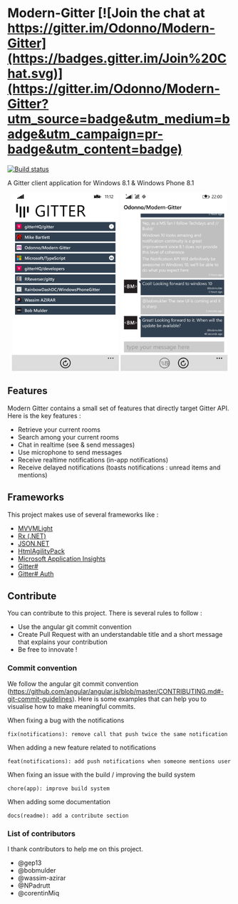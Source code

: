 # Modern-Gitter [![Join the chat at https://gitter.im/Odonno/Modern-Gitter](https://badges.gitter.im/Join%20Chat.svg)](https://gitter.im/Odonno/Modern-Gitter?utm_source=badge&utm_medium=badge&utm_campaign=pr-badge&utm_content=badge)

[![Build status](https://ci.appveyor.com/api/projects/status/xo8h2dbppqvtn162?svg=true)](https://ci.appveyor.com/project/Odonno/modern-gitter)

A Gitter client application for Windows 8.1 &amp; Windows Phone 8.1

<center>
<img src="/images/modern-gitter-home.png"  height="400" />
<img src="/images/modern-gitter-room.png"  height="400" />
</center>

## Features

Modern Gitter contains a small set of features that directly target Gitter API. Here is the key features :

* Retrieve your current rooms
* Search among your current rooms
* Chat in realtime (see & send messages)
* Use microphone to send messages
* Receive realtime notifications (in-app notifications)
* Receive delayed notifications (toasts notifications : unread items and mentions)

## Frameworks

This project makes use of several frameworks like : 

* [MVVMLight](http://www.mvvmlight.net/)
* [Rx (.NET)](https://rx.codeplex.com/)
* [JSON.NET](http://www.newtonsoft.com/json)
* [HtmlAgilityPack](https://htmlagilitypack.codeplex.com/)
* [Microsoft Application Insights](https://github.com/Microsoft/ApplicationInsights-dotnet)
* [Gitter#](https://github.com/Odonno/gitter-api-pcl)
* [Gitter# Auth](https://github.com/Odonno/gitter-api-auth)

## Contribute

You can contribute to this project. There is several rules to follow :

* Use the angular git commit convention
* Create Pull Request with an understandable title and a short message that explains your contribution
* Be free to innovate !

### Commit convention

We follow the angular git commit convention (https://github.com/angular/angular.js/blob/master/CONTRIBUTING.md#-git-commit-guidelines).
Here is some examples that can help you to visualise how to make meaningful commits.

When fixing a bug with the notifications

    fix(notifications): remove call that push twice the same notification

When adding a new feature related to notifications

    feat(notifications): add push notifications when someone mentions user

When fixing an issue with the build / improving the build system

    chore(app): improve build system

When adding some documentation

    docs(readme): add a contribute section

### List of contributors

I thank contributors to help me on this project.

* @gep13
* @bobmulder
* @wassim-azirar
* @NPadrutt
* @corentinMiq
